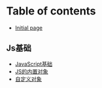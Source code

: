 # Table of contents

* [Initial page](README.md)

## Js基础

* [JavaScript基础](js-ji-chu/javascript-ji-chu.md)
* [JS的内置对象](js-ji-chu/js-de-nei-zhi-dui-xiang.md)
* [自定义对象](js-ji-chu/zi-ding-yi-dui-xiang.md)

